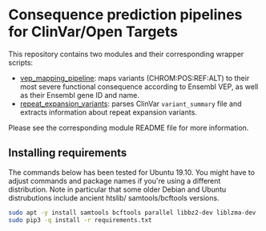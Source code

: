 # Consequence prediction pipelines for ClinVar/Open Targets

This repository contains two modules and their corresponding wrapper scripts:
* [vep_mapping_pipeline](vep_mapping_pipeline): maps variants (CHROM:POS:REF:ALT) to their most severe functional
  consequence according to Ensembl VEP, as well as their Ensembl gene ID and name.
* [repeat_expansion_variants](repeat_expansion_variants): parses ClinVar `variant_summary` file and extracts
  information about repeat expansion variants.

Please see the corresponding module README file for more information.

## Installing requirements

The commands below has been tested for Ubuntu 19.10. You might have to adjust commands and package names if you're using
a different distribution. Note in particular that some older Debian and Ubuntu distrubutions include ancient htslib/
samtools/bcftools versions.

```bash
sudo apt -y install samtools bcftools parallel libbz2-dev liblzma-dev
sudo pip3 -q install -r requirements.txt
```